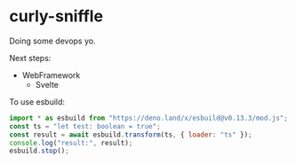 # curly-sniffle

Doing some devops yo.

Next steps:

- WebFramework
  - Svelte

To use esbuild:

```js
import * as esbuild from "https://deno.land/x/esbuild@v0.13.3/mod.js";
const ts = "let test: boolean = true";
const result = await esbuild.transform(ts, { loader: "ts" });
console.log("result:", result);
esbuild.stop();
```
